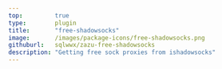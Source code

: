 ```yaml
---
top:         true
type:        plugin
title:       "free-shadowsocks"
image:       /images/package-icons/free-shadowsocks.png
githuburl:   sqlwwx/zazu-free-shadowsocks
description: "Getting free sock proxies from ishadowsocks"
---
```


